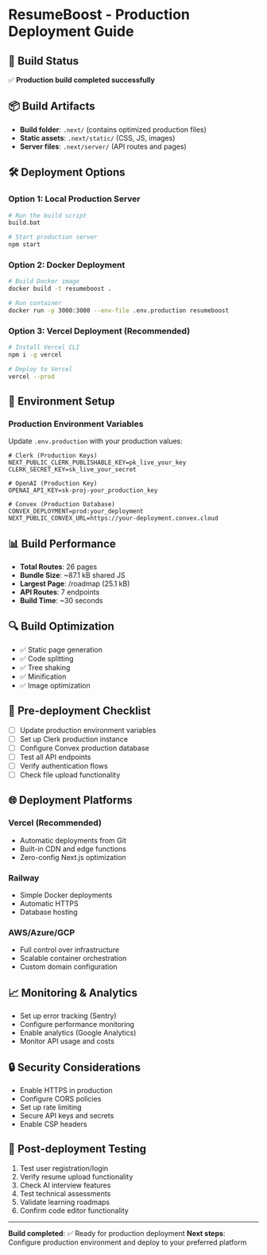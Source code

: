 # ResumeBoost - Production Deployment Guide

## 🚀 Build Status
✅ **Production build completed successfully**

## 📦 Build Artifacts
- **Build folder**: `.next/` (contains optimized production files)
- **Static assets**: `.next/static/` (CSS, JS, images)
- **Server files**: `.next/server/` (API routes and pages)

## 🛠️ Deployment Options

### Option 1: Local Production Server
```bash
# Run the build script
build.bat

# Start production server
npm start
```

### Option 2: Docker Deployment
```bash
# Build Docker image
docker build -t resumeboost .

# Run container
docker run -p 3000:3000 --env-file .env.production resumeboost
```

### Option 3: Vercel Deployment (Recommended)
```bash
# Install Vercel CLI
npm i -g vercel

# Deploy to Vercel
vercel --prod
```

## 🔧 Environment Setup

### Production Environment Variables
Update `.env.production` with your production values:

```env
# Clerk (Production Keys)
NEXT_PUBLIC_CLERK_PUBLISHABLE_KEY=pk_live_your_key
CLERK_SECRET_KEY=sk_live_your_secret

# OpenAI (Production Key)
OPENAI_API_KEY=sk-proj-your_production_key

# Convex (Production Database)
CONVEX_DEPLOYMENT=prod:your_deployment
NEXT_PUBLIC_CONVEX_URL=https://your-deployment.convex.cloud
```

## 📊 Build Performance
- **Total Routes**: 26 pages
- **Bundle Size**: ~87.1 kB shared JS
- **Largest Page**: /roadmap (25.1 kB)
- **API Routes**: 7 endpoints
- **Build Time**: ~30 seconds

## 🔍 Build Optimization
- ✅ Static page generation
- ✅ Code splitting
- ✅ Tree shaking
- ✅ Minification
- ✅ Image optimization

## 🚨 Pre-deployment Checklist
- [ ] Update production environment variables
- [ ] Set up Clerk production instance
- [ ] Configure Convex production database
- [ ] Test all API endpoints
- [ ] Verify authentication flows
- [ ] Check file upload functionality

## 🌐 Deployment Platforms

### Vercel (Recommended)
- Automatic deployments from Git
- Built-in CDN and edge functions
- Zero-config Next.js optimization

### Railway
- Simple Docker deployments
- Automatic HTTPS
- Database hosting

### AWS/Azure/GCP
- Full control over infrastructure
- Scalable container orchestration
- Custom domain configuration

## 📈 Monitoring & Analytics
- Set up error tracking (Sentry)
- Configure performance monitoring
- Enable analytics (Google Analytics)
- Monitor API usage and costs

## 🔒 Security Considerations
- Enable HTTPS in production
- Configure CORS policies
- Set up rate limiting
- Secure API keys and secrets
- Enable CSP headers

## 🎯 Post-deployment Testing
1. Test user registration/login
2. Verify resume upload functionality
3. Check AI interview features
4. Test technical assessments
5. Validate learning roadmaps
6. Confirm code editor functionality

---

**Build completed**: ✅ Ready for production deployment
**Next steps**: Configure production environment and deploy to your preferred platform